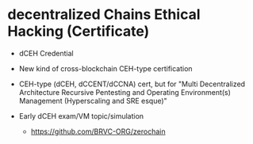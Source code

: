 # decentralized Chains Ethical Hacking (Certificate)

- dCEH Credential

- New kind of cross-blockchain CEH-type certification

- CEH-type (dCEH, dCCENT/dCCNA) cert, but for "Multi Decentralized Architecture Recursive Pentesting and Operating Environment(s) Management (Hyperscaling and SRE esque)"

- Early dCEH exam/VM topic/simulation

    - https://github.com/BRVC-ORG/zerochain
